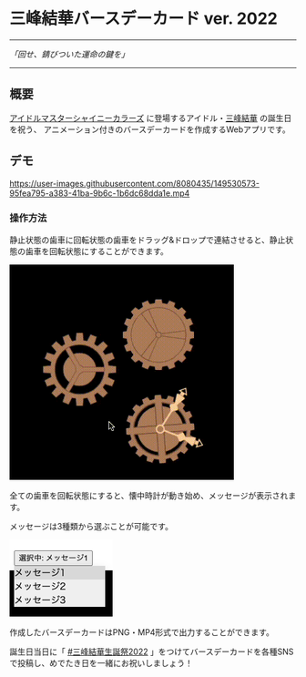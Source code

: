 # 三峰結華バースデーカード ver. 2022

---

_「回せ、錆びついた運命の鍵を」_

---

## 概要

[アイドルマスターシャイニーカラーズ](https://shinycolors.idolmaster.jp/) に登場するアイドル・[三峰結華](https://shinycolors.idolmaster.jp/idol/lantica/yuika.html) の誕生日を祝う、 アニメーション付きのバースデーカードを作成するWebアプリです。

## デモ

https://user-images.githubusercontent.com/8080435/149530573-95fea795-a383-41ba-9b6c-1b6dc68dda1e.mp4


### 操作方法

静止状態の歯車に回転状態の歯車をドラッグ&ドロップで連結させると、静止状態の歯車を回転状態にすることができます。

![relations](images/relations.gif)

全ての歯車を回転状態にすると、懐中時計が動き始め、メッセージが表示されます。

メッセージは3種類から選ぶことが可能です。

![dropdown](images/dropdown.png)

作成したバースデーカードはPNG・MP4形式で出力することができます。

誕生日当日に「 [#三峰結華生誕祭2022](https://twitter.com/search?q=%23%E4%B8%89%E5%B3%B0%E7%B5%90%E8%8F%AF%E7%94%9F%E8%AA%95%E7%A5%AD2022&src=typed_query) 」をつけてバースデーカードを各種SNSで投稿し、めでたき日を一緒にお祝いしましょう！
